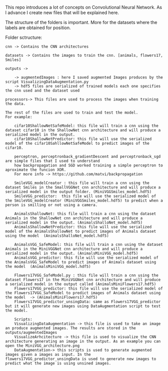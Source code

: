 This repo introduces a lot of concepts on Convolutional Neural Network.
As I advance I create new files that will be explained here.

The structure of the folders is important. More for the datasets where the labels are obtained for position.

Folder sctructure:

    cnn -> Contains the CNN architectures
    
    datasets -> Contains the images to train the cnn. [animals, flowers17, Smiles]
    
    outputs -> 
    
        -> augmentedImages : here I saved augmented Images produces by the script VisualizingDataAugmentation.py
        -> hdf5 files are serialized of trained models each one specifies the cnn used and the dataset used
        
    processors-> This files are used to process the images when training the data. 

    The rest of the files are used to train and test the model.
    For example:

        cifar10ShallowNetSafeModel: this file will train a cnn using the dataset cifar10 in the ShallowNet cnn architecture and will produce a serialized model in the output.
        cifar10ShallowNetPredictor: this file will use the serialized model of the cifar10SahllowNetSafeModel to predict images of the cifar10.

        perceptron, perceptronback_gradientDescent and perceptronback_sgd are simple files that I used to understand
        how backpropagation and SGD worked training a simple perceptron to aproximate the funcion XOR.
        For more info -> https://github.com/matvi/backpropagation

        SmileVGG_modelCreator : this file will train a cnn using the dataset Smiles in the SmallVGGNet cnn architecture and will produce a serialized model in the output folder. (MiniVGGSmiles_model.hdf5)
        SmileVGG_predictor:  this file will use the serialized model of the SmileVGG_modelCreator (MiniVGGSmiles_model.hdf5) to predict when a person is smilling or not using a camera.

        AnimalsShallowNet: this file will train a cnn using the dataset Animals in the ShallowNet cnn architecture and will produce a serialized model in the output. (AnimalsShalloNet_model.hdf5)
        AnimalsShallowNetPredictor: this file will use the serialized model of the AnimalsShallowNet to predict images of Animals dataset using the model  (AnimalsShalloNet_model.hdf5)

        AnimalsVGG_SafeModel: this file will train a cnn using the dataset Animals in the MiniVGGNet cnn architecture and will produce a serialized model in the output. (AnimalsMiniVGG_model.hdf5)
        AnimalsVGG_predictor: this file will use the serialized model of the AnimalsVGG_SafeModel to predict images of Animals dataset using the model  (AnimalsMiniVGG_model.hdf5)

        Flowers17VGG_SafeModel.py : this file will train a cnn using the dataset Flowers17 in the MiniVGGNet cnn architecture and will produce a serialized model in the output called (AnimalsMiniFlowers17.hdf5)
        Flowers17VGG_predictor: this file will use the serialized model of the Flowers17VGG_SafeModel to predict images of Animals dataset using the model  -> (AnimalsMiniFlowers17.hdf5)
        Flowers17VGG_predictor_unsingData: same as Flowers17VGG_predictor but it will generate new images using DataAugmentation script to test the model.

        Scripts:
        VisualizingDataAugmentation -> this file is used to take an image an produce augmented images. The results are stored in the outputs/augmentedImages
        VisualizeArhcitecture -> this file is used to visualize the CNN architecture generating an image in the output. As an example you can open the MiniVGG_architecture.png
        DataAugmentation-> this scripts is used to generate augmented images given a images as input. In the flowers17VGG_predictor_unsingData is used to generate new images to predict what the image is using unsined images.
